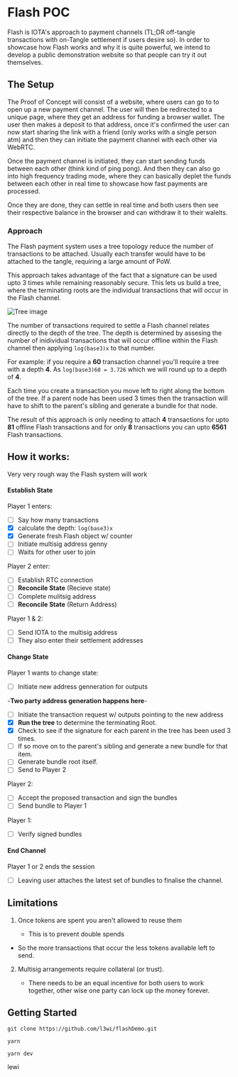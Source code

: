 # Flash POC

Flash is IOTA's approach to payment channels (TL;DR off-tangle transactions with on-Tangle settlement if users desire so). In order to showcase how Flash works and why it is quite powerful, we intend to develop a public demonstration website so that people can try it out themselves.

## The Setup

The Proof of Concept will consist of a website, where users can go to to open up a new payment channel. The user will then be redirected to a unique page, where they get an address for funding a browser wallet. The user then makes a deposit to that address, once it's confirmed the user can now start sharing the link with a friend (only works with a single person atm) and then they can initiate the payment channel with each other via WebRTC.

Once the payment channel is initiated, they can start sending funds between each other (think kind of ping pong). And then they can also go into high frequency trading mode, where they can basically deplet the funds between each other in real time to showcase how fast payments are processed.

Once they are done, they can settle in real time and both users then see their respective balance in the browser and can withdraw it to their walelts.



### Approach

The Flash payment system uses a tree topology reduce the number of transactions to be attached. Usually each transfer would have to be attached to the tangle, requiring a large amount of PoW. 

This approach takes advantage of the fact that a signature can be used upto 3 times while remaining reasonably secure. This lets us build a tree, where the terminating roots are the individual transactions that will occur in the Flash channel.

![Tree image](http://i.imgur.com/v90BcQ0.png)



The number of transactions required to settle a Flash channel relates directly to the depth of the tree. The depth is determined by assesing the number of inidividual transactions that will occur offline within the Flash channel then applying `log(base3)x` to that number. 

For example: if you require a **60** transaction channel you'll require a tree with a depth **4**. As `log(base3)60 = 3.726` which we will round up to a depth of **4**.

Each time you create a transaction you move left to right along the bottom of the tree. If a parent node has been used 3 times then the transaction will have to shift to the parent's sibling and generate a bundle for that node.

The result of this approach is only needing to attach **4** transactions for upto **81** offline Flash transactions and for only **8** transactions you can upto **6561** Flash transactions.

## How it works:

Very very rough way the Flash system will work

#### Establish State

Player 1 enters:

- [ ] Say how many transactions
- [x] calculate the depth: `log(base3)x` 
- [x] Generate fresh Flash object w/ counter
- [ ] Initiate multisig address genny
- [ ] Waits for other user to join

Player 2 enter:

- [ ] Establish RTC connection
- [ ] **Reconcile State** (Recieve state)
- [ ] Complete mulitsig address 
- [ ] **Reconcile State** (Return Address)

Player 1 & 2:

- [ ] Send IOTA to the multisig address
- [ ] They also enter their settlement addresses

#### Change State

Player 1 wants to change state:

- [ ] Initiate new address genneration for outputs

-**Two party address generation happens here**-

- [ ] Initiate the transaction request w/ outputs pointing to the new address
- [x] **Run the tree** to determine the terminating Root.
- [x] Check to see if the signature for each parent in the tree has been used 3 times.
- [ ] If so move on to the parent's sibling and generate a new bundle for that item.
- [ ] Generate bundle root itself.
- [ ] Send to Player 2

Player 2:

- [ ] Accept the proposed transaction and sign the bundles
- [ ] Send bundle to Player 1

Player 1:

- [ ] Verify signed bundles

#### End Channel

Player 1 or 2 ends the session

- [ ] Leaving user attaches the latest set of bundles to finalise the channel.

## Limitations

1. Once tokens are spent you aren't allowed to reuse them

   - This is to prevent double spends


- So the more transactions that occur the less tokens available left to send. 

2. Multisig arrangements require collateral (or trust).

   - There needs to be an equal incentive for both users to work together, other wise one party can lock up the money forever.

## Getting Started

```
git clone https://github.com/l3wi/flashDemo.git

yarn

yarn dev
```



lewi